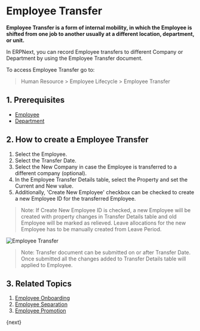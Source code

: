 <!-- add-breadcrumbs -->
# Employee Transfer

**Employee Transfer is a form of internal mobility, in which the Employee is shifted from one job to another usually at a different location, department, or unit.**

In ERPNext, you can record Employee transfers to different Company or Department by using the Employee Transfer document.

To access Employee Transfer go to:

> Human Resource > Employee Lifecycle > Employee Transfer

## 1. Prerequisites

* [Employee](/docs/v12/user/manual/en/human-resources/employee)
* [Department](/docs/v12/user/manual/en/human-resources/department)


## 2. How to create a Employee Transfer

1. Select the Employee.
1. Select the Transfer Date.
1. Select the New Company in case the Employee is transferred to a different company (optional).
1. In the Employee Transfer Details table, select the Property and set the Current and New value.
1. Additionally, 'Create New Employee' checkbox can be checked to create a new Employee ID for the transferred Employee.

> Note: If Create New Employee ID is checked, a new Employee will be created with property changes in Transfer Details table and old Employee will be marked as relieved. Leave allocations for the new Employee has to be manually created from Leave Period.

<img class="screenshot" alt="Employee Transfer" src="{{docs_base_url}}/assets/img/human-resources/employee-transfer.png">



> Note: Transfer document can be submitted on or after Transfer Date. Once submitted all the changes added to Transfer Details table will applied to Employee.

## 3. Related Topics

1. [Employee Onboarding](/docs/v12/user/manual/en/human-resources/employee-onboarding)
1. [Employee Separation](/docs/v12/user/manual/en/human-resources/employee-separation)
1. [Employee Promotion](/docs/v12/user/manual/en/human-resources/employee_transfer)



{next}

